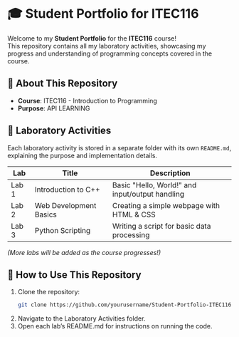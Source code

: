 # 🎓 Student Portfolio for ITEC116

Welcome to my **Student Portfolio** for the **ITEC116** course!  
This repository contains all my laboratory activities, showcasing my progress and understanding of programming concepts covered in the course.

## 📌 About This Repository
- **Course**: ITEC116 - Introduction to Programming  
- **Purpose**: API LEARNING  

## 📖 Laboratory Activities
Each laboratory activity is stored in a separate folder with its own `README.md`, explaining the purpose and implementation details.

| Lab | Title | Description |
|-----|-------|------------|
| Lab 1 | Introduction to C++ | Basic "Hello, World!" and input/output handling |
| Lab 2 | Web Development Basics | Creating a simple webpage with HTML & CSS |
| Lab 3 | Python Scripting | Writing a script for basic data processing |

*(More labs will be added as the course progresses!)*  

## 🚀 How to Use This Repository
1. Clone the repository:
   ```bash
   git clone https://github.com/yourusername/Student-Portfolio-ITEC116.git
2. Navigate to the Laboratory Activities folder.
3. Open each lab’s README.md for instructions on running the code.
